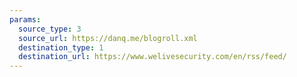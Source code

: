 ```yaml
---
params:
  source_type: 3
  source_url: https://danq.me/blogroll.xml
  destination_type: 1
  destination_url: https://www.welivesecurity.com/en/rss/feed/
---
```

